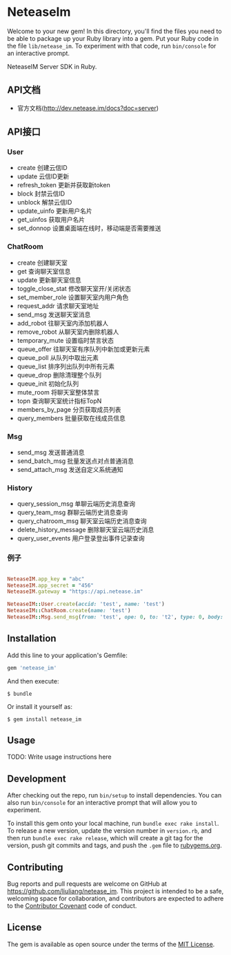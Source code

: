 # NeteaseIm

Welcome to your new gem! In this directory, you'll find the files you need to be able to package up your Ruby library into a gem. Put your Ruby code in the file `lib/netease_im`. To experiment with that code, run `bin/console` for an interactive prompt.

NeteaseIM Server SDK in Ruby.

## API文档
- 官方文档(http://dev.netease.im/docs?doc=server)

## API接口

### User
- create  创建云信ID
- update  云信ID更新
- refresh_token  更新并获取新token
- block  封禁云信ID
- unblock  解禁云信ID
- update_uinfo  更新用户名片
- get_uinfos  获取用户名片
- set_donnop  设置桌面端在线时，移动端是否需要推送

### ChatRoom
- create  创建聊天室
- get  查询聊天室信息
- update  更新聊天室信息
- toggle_close_stat  修改聊天室开/关闭状态
- set_member_role  设置聊天室内用户角色
- request_addr  请求聊天室地址
- send_msg  发送聊天室消息
- add_robot  往聊天室内添加机器人
- remove_robot  从聊天室内删除机器人
- temporary_mute  设置临时禁言状态
- queue_offer  往聊天室有序队列中新加或更新元素 
- queue_poll  从队列中取出元素 
- queue_list  排序列出队列中所有元素 
- queue_drop  删除清理整个队列 
- queue_init  初始化队列 
- mute_room  将聊天室整体禁言 
- topn  查询聊天室统计指标TopN 
- members_by_page  分页获取成员列表
- query_members  批量获取在线成员信息

### Msg
- send_msg  发送普通消息
- send_batch_msg  批量发送点对点普通消息
- send_attach_msg  发送自定义系统通知

### History
- query_session_msg  单聊云端历史消息查询
- query_team_msg  群聊云端历史消息查询
- query_chatroom_msg  聊天室云端历史消息查询
- delete_history_message  删除聊天室云端历史消息
- query_user_events  用户登录登出事件记录查询

### 例子
```ruby

NeteaseIM.app_key = "abc"
NeteaseIM.app_secret = "456"
NeteaseIM.gateway = "https://api.netease.im"

NeteaseIM::User.create(accid: 'test', name: 'test')
NeteaseIM::ChatRoom.create(name: 'test')
NeteaseIM::Msg.send_msg(from: 'test', ope: 0, to: 't2', type: 0, body: {msg: 'hello'})

```

## Installation

Add this line to your application's Gemfile:

```ruby
gem 'netease_im'
```

And then execute:

    $ bundle

Or install it yourself as:

    $ gem install netease_im

## Usage

TODO: Write usage instructions here

## Development

After checking out the repo, run `bin/setup` to install dependencies. You can also run `bin/console` for an interactive prompt that will allow you to experiment.

To install this gem onto your local machine, run `bundle exec rake install`. To release a new version, update the version number in `version.rb`, and then run `bundle exec rake release`, which will create a git tag for the version, push git commits and tags, and push the `.gem` file to [rubygems.org](https://rubygems.org).

## Contributing

Bug reports and pull requests are welcome on GitHub at https://github.com/liuliang/netease_im. This project is intended to be a safe, welcoming space for collaboration, and contributors are expected to adhere to the [Contributor Covenant](http://contributor-covenant.org) code of conduct.


## License

The gem is available as open source under the terms of the [MIT License](http://opensource.org/licenses/MIT).

